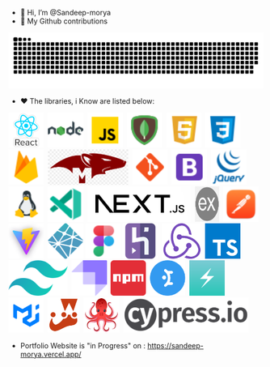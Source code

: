 - 👋 Hi, I’m @Sandeep-morya
- 📃 My Github contributions
 <img src="https://github.com/Sandeep-morya/Sandeep-morya/blob/main/public/plante.svg" alt="contributions"/>

- ❤️ The libraries, i Know are listed below:

[<img src="public/logos/react.png" alt="React" min-width="50px" height="70px" />](#)&nbsp;
[<img src="public/logos/node.png" alt="Node" min-width="50px" height="70px" />](#)&nbsp;
[<img src="public/logos/javascript.png" alt="Javascript" min-width="50px" height="70px" />](#)&nbsp;
[<img src="public/logos/mongo.png" alt="MongoDB" min-width="50px" height="70px" />](#)&nbsp;
[<img src="public/logos/html.png" alt="HTML" min-width="50px" height="70px" />](#)&nbsp;
[<img src="public/logos/css.png" alt="CSS" min-width="50px" height="70px" />](#)&nbsp;
[<img src="public/logos/firebase.png" alt="Firebase" min-width="50px" height="70px" />](#)&nbsp;
[<img src="public/logos/mongoose.png" alt="Mongoose" min-width="50px" height="70px" />](#)&nbsp;
[<img src="public/logos/git.png" alt="Git" min-width="50px" height="70px" />](#)&nbsp;
[<img src="public/logos/bootstrap.png" alt="Bootstrap" min-width="50px" height="70px" />](#)&nbsp;
[<img src="public/logos/jquery.png" alt="jQuery" min-width="50px" height="70px" />](#)&nbsp;
[<img src="public/logos/linux.png" alt="Linux" min-width="50px" height="70px" />](#)&nbsp;
[<img src="public/logos/vscode.png" alt="VSCode" min-width="50px" height="70px" />](#)&nbsp;
[<img src="public/logos/next.png" alt="Next_JS" min-width="50px" height="70px" />](#)&nbsp;
[<img src="public/logos/express.png" width="48px" alt="Express" min-width="50px" height="70px" />](#)&nbsp;
[<img src="public/logos/postman.png" alt="Postman" min-width="50px" height="70px" />](#)&nbsp;
[<img src="public/logos/vite.png"  alt="Vite" min-width="50px" height="70px" />](#)&nbsp;
[<img src="public/logos/netlify.png"  alt="Netlify" min-width="50px" height="70px" />](#)
[<img src="public/logos/figma.png"  min-width="50px" height="70px" />](#)
[<img src="public/logos/heroku.png"  alt="Heroku" min-width="50px" height="70px" />](#)&nbsp;
[<img src="public/logos/redux.png"  alt="Redux" min-width="50px" height="70px" />](#)&nbsp;
[<img src="public/logos/typescript.png"  alt="Typescript" min-width="50px" height="70px" />](#)&nbsp;
[<img src="public/logos/tailwind.png" alt="Tailwind" min-width="50px" height="70px" />](#)&nbsp;
[<img src="public/logos/strapi.png"  alt="Strapi" min-width="50px" height="70px" />](#)&nbsp;
[<img src="public/logos/npm.png"  alt="NPM" min-width="50px" height="70px" />](#)&nbsp;
[<img src="public/logos/mantine-ui.png"  alt="MANTINE-UI" min-width="50px" height="70px" />](#)&nbsp;
[<img src="public/logos/chakra-ui.png"  alt="CHAKRA-UI" min-width="50px" height="70px" />](#)&nbsp;
[<img src="public/logos/material-ui.png"  alt="material-ui" min-width="50px" height="70px" />](#)&nbsp;
[<img src="public/logos/jest.png"  alt="JEST" min-width="50px" height="70px" />](#)&nbsp;
[<img src="public/logos/testing.png"  alt="Testing" min-width="50px" height="70px" />](#)&nbsp;
[<img src="public/logos/cypress.png"  alt="CYPRESS" min-width="50px" height="70px" />](#)&nbsp;

- Portfolio Website is "in Progress" on : https://sandeep-morya.vercel.app/
